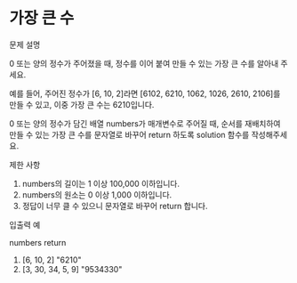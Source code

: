 # 가장 큰 수
문제 설명

0 또는 양의 정수가 주어졌을 때, 정수를 이어 붙여 만들 수 있는 가장 큰 수를 알아내 주세요.

예를 들어, 주어진 정수가 [6, 10, 2]라면 [6102, 6210, 1062, 1026, 2610, 2106]를 만들 수 있고, 이중 가장 큰 수는 6210입니다.

0 또는 양의 정수가 담긴 배열 numbers가 매개변수로 주어질 때, 순서를 재배치하여 만들 수 있는 가장 큰 수를 문자열로 바꾸어 return 하도록 solution 함수를 작성해주세요.

제한 사항

1. numbers의 길이는 1 이상 100,000 이하입니다.
2. numbers의 원소는 0 이상 1,000 이하입니다.
3. 정답이 너무 클 수 있으니 문자열로 바꾸어 return 합니다.

입출력 예

numbers	return

1. [6, 10, 2]	"6210"
2. [3, 30, 34, 5, 9]	"9534330"

